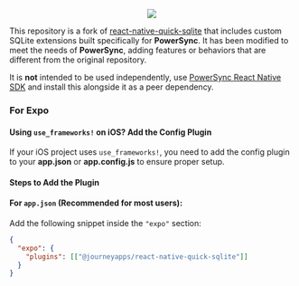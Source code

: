 <p align="center">
  <a href="https://www.powersync.com" target="_blank"><img src="https://github.com/powersync-ja/react-native-quick-sqlite/assets/19345049/40e62305-1089-4277-a6ac-dfc18934c114"/></a>
</p>

This repository is a fork of [react-native-quick-sqlite](https://github.com/ospfranco/react-native-quick-sqlite?tab=readme-ov-file) that includes custom SQLite extensions built specifically for **PowerSync**. It has been modified to meet the needs of **PowerSync**, adding features or behaviors that are different from the original repository.

It is **not** intended to be used independently, use [PowerSync React Native SDK](https://github.com/powersync-ja/powersync-js/tree/main/packages/react-native) and install this alongside it as a peer dependency.

### For Expo

#### Using `use_frameworks!` on iOS? Add the Config Plugin

If your iOS project uses `use_frameworks!`, you need to add the config plugin to your **app.json** or **app.config.js** to ensure proper setup.

#### Steps to Add the Plugin

#### **For `app.json` (Recommended for most users):**

Add the following snippet inside the `"expo"` section:

```json
{
  "expo": {
    "plugins": [["@journeyapps/react-native-quick-sqlite"]]
  }
}
```
